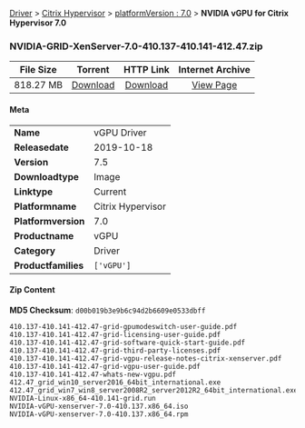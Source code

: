 
[Driver](/README.md)  >  [Citrix Hypervisor](/index/Driver/Citrix_Hypervisor.md)  >  [platformVersion : 7.0](/index/Driver/Citrix_Hypervisor/7.0.md)  >  **NVIDIA vGPU for Citrix Hypervisor 7.0**


### NVIDIA-GRID-XenServer-7.0-410.137-410.141-412.47.zip

| **File Size** | **Torrent**  | **HTTP Link** | **Internet Archive** |
|:-------------:|:------------:|:-------------:|:--------------------:|
| 818.27 MB |  [Download](https://archive.org/download/nvgpu_NVIDIA-GRID-XenServer-7.0-410.137-410.141-412.47.zip/nvgpu_NVIDIA-GRID-XenServer-7.0-410.137-410.141-412.47.zip_archive.torrent)       | [Download](https://archive.org/compress/nvgpu_NVIDIA-GRID-XenServer-7.0-410.137-410.141-412.47.zip) | [View Page](https://archive.org/details/nvgpu_NVIDIA-GRID-XenServer-7.0-410.137-410.141-412.47.zip)       |

#### Meta

<table>
<tr><td><strong>Name</strong></td><td>vGPU Driver</td></tr>
<tr><td><strong>Releasedate</strong></td><td>2019-10-18</td></tr>
<tr><td><strong>Version</strong></td><td>7.5</td></tr>
<tr><td><strong>Downloadtype</strong></td><td>Image</td></tr>
<tr><td><strong>Linktype</strong></td><td>Current</td></tr>
<tr><td><strong>Platformname</strong></td><td>Citrix Hypervisor</td></tr>
<tr><td><strong>Platformversion</strong></td><td>7.0</td></tr>
<tr><td><strong>Productname</strong></td><td>vGPU</td></tr>
<tr><td><strong>Category</strong></td><td>Driver</td></tr>
<tr><td><strong>Productfamilies</strong></td><td><code>['vGPU']</code></td></tr>
</table>

#### Zip Content

**MD5 Checksum**: `d00b019b3e9b6c94d2b6609e0533dbff`

```text
410.137-410.141-412.47-grid-gpumodeswitch-user-guide.pdf
410.137-410.141-412.47-grid-licensing-user-guide.pdf
410.137-410.141-412.47-grid-software-quick-start-guide.pdf
410.137-410.141-412.47-grid-third-party-licenses.pdf
410.137-410.141-412.47-grid-vgpu-release-notes-citrix-xenserver.pdf
410.137-410.141-412.47-grid-vgpu-user-guide.pdf
410.137-410.141-412.47-whats-new-vgpu.pdf
412.47_grid_win10_server2016_64bit_international.exe
412.47_grid_win7_win8_server2008R2_server2012R2_64bit_international.exe
NVIDIA-Linux-x86_64-410.141-grid.run
NVIDIA-vGPU-xenserver-7.0-410.137.x86_64.iso
NVIDIA-vGPU-xenserver-7.0-410.137.x86_64.rpm
```